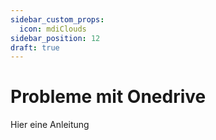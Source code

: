 ```yaml
---
sidebar_custom_props:
  icon: mdiClouds
sidebar_position: 12
draft: true
---
```


# Probleme mit Onedrive

Hier eine Anleitung

